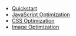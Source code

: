 * [Quickstart](express-cdn-quickstart.md)
* [JavaScript Optimization](js-optimization.md)
* [CSS Optimization](css-optimization.md)
* [Image Optimization](image-optimization.md)
